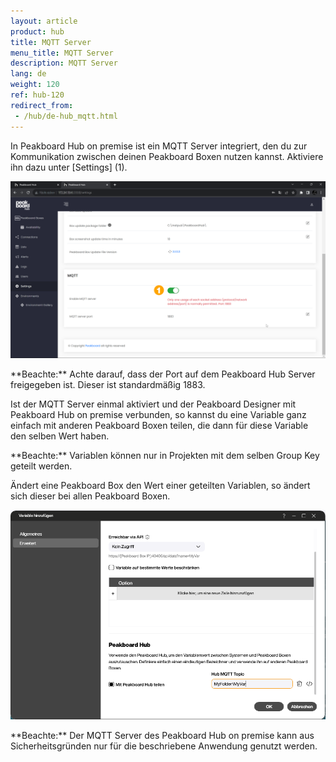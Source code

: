 ```yaml
---
layout: article
product: hub
title: MQTT Server
menu_title: MQTT Server
description: MQTT Server 
lang: de
weight: 120
ref: hub-120
redirect_from:
 - /hub/de-hub_mqtt.html
---
```


In Peakboard Hub on premise ist ein MQTT Server integriert, den du zur Kommunikation zwischen deinen Peakboard Boxen nutzen kannst.
Aktiviere ihn dazu unter [Settings] (1).

![MQTT aktivieren](/assets/images/hub/de_hub_mqtt-01.png)

<div class="box-warning" markdown="1"> **Beachte:**
Achte darauf, dass der Port auf dem Peakboard Hub Server freigegeben ist. Dieser ist standardmäßig 1883.
</div>

Ist der MQTT Server einmal aktiviert und der Peakboard Designer mit Peakboard Hub on premise verbunden, so kannst du eine Variable ganz einfach mit anderen Peakboard Boxen teilen, die dann für diese Variable den selben Wert haben.

<div class="box-warning" markdown="1"> **Beachte:**
Variablen können nur in Projekten mit dem selben Group Key geteilt werden.
</div>

Ändert eine Peakboard Box den Wert einer geteilten Variablen, so ändert sich dieser bei allen Peakboard Boxen.

![MQTT Server](/assets/images/hub/de_hub_mqtt-02.png)

<div class="box-warning" markdown="1"> **Beachte:**
Der MQTT Server des Peakboard Hub on premise kann aus Sicherheitsgründen nur für die beschriebene Anwendung genutzt werden.
</div>
